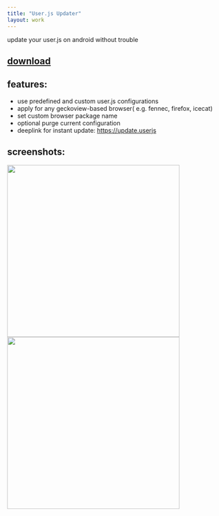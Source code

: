 ```yaml
---
title: "User.js Updater"
layout: work
---
```


update your user.js on android without trouble
## [download](https://github.com/v1nc/user.js-updater/releases)
## features:
* use predefined and custom user.js configurations
* apply for any geckoview-based browser( e.g. fennec, firefox, icecat)
* set custom browser package name
* optional purge current configuration
* deeplink for instant update: https://update.userjs

## screenshots:
<p float="left">
  <img src="https://raw.githubusercontent.com/v1nc/user.js-updater/master/screen_one.png" data-canonical-src="https://raw.githubusercontent.com/v1nc/user.js-updater/master/screen_one.png" width="400" />
  <img src="https://raw.githubusercontent.com/v1nc/user.js-updater/master/screen_two.png" data-canonical-src="https://raw.githubusercontent.com/v1nc/user.js-updater/master/screen_two.png" width="400" />
</p>
